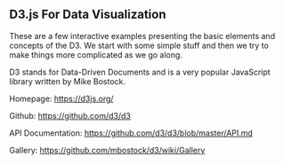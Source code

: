 ## D3.js For Data Visualization 
These are a few interactive examples presenting the basic elements and concepts of the D3. We start with some simple stuff and then we try to make things more complicated as we go along.

D3 stands for Data-Driven Documents and is a very popular JavaScript library written by Mike Bostock.

Homepage: https://d3js.org/

Github: https://github.com/d3/d3

API Documentation: https://github.com/d3/d3/blob/master/API.md

Gallery: https://github.com/mbostock/d3/wiki/Gallery
